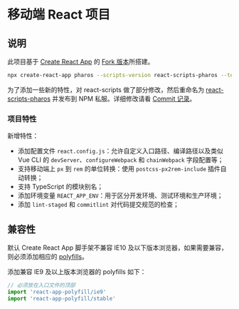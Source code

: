 # 移动端 React 项目

## 说明

此项目基于 [Create React App](https://github.com/facebook/create-react-app) 的 [Fork 版本](https://github.com/yibhou/create-react-app)所搭建。

```bash
npx create-react-app pharos --scripts-version react-scripts-pharos --template cra-template-pwa-typescript
```

为了添加一些新的特性，对 react-scripts 做了部分修改，然后重命名为 [react-scripts-pharos](http://mingjie.ltd:4873/-/web/detail/react-scripts-pharos) 并发布到 NPM 私服。详细修改请看 [Commit 记录](https://github.com/yibhou/create-react-app/commit/c261f5a99bc200c021aa05f1cde43d2b47d8da27)。

### 项目特性

新增特性：

- 添加配置文件 `react.config.js`：允许自定义入口路径、编译路径以及类似 Vue CLI 的 `devServer`、`configureWebpack` 和 `chainWebpack` 字段配置等；
- 支持移动端上 `px` 到 `rem` 的单位转换：使用 `postcss-px2rem-include` 插件自动转换；
- 支持 TypeScript 的模块别名；
- 添加环境变量 `REACT_APP_ENV`：用于区分开发环境、测试环境和生产环境；
- 添加 `lint-staged` 和 `commitlint` 对代码提交规范的检查；

## 兼容性

默认 Create React App 脚手架不兼容 IE10 及以下版本浏览器，如果需要兼容，则必须添加相应的 [polyfills](https://github.com/facebook/create-react-app/tree/master/packages/react-app-polyfill)。

添加兼容 IE9 及以上版本浏览器的 polyfills 如下：

```js
// 必须放在入口文件的顶部
import 'react-app-polyfill/ie9'
import 'react-app-polyfill/stable'
```
